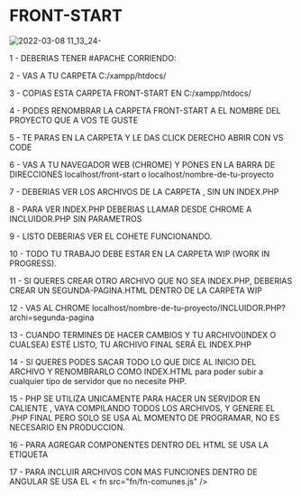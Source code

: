 # FRONT-START

![2022-03-08 11_13_24-](https://user-images.githubusercontent.com/5306603/157255202-9e7ccc23-387e-4372-9666-edee4616391d.jpg)

1 - DEBERIAS TENER #APACHE CORRIENDO:

2 - VAS A TU CARPETA C:/xampp/htdocs/

3 - COPIAS ESTA CARPETA FRONT-START EN C:/xampp/htdocs/

4 - PODES RENOMBRAR LA CARPETA FRONT-START A EL NOMBRE DEL PROYECTO QUE A VOS TE GUSTE

5 - TE PARAS EN LA CARPETA Y LE DAS CLICK DERECHO ABRIR CON VS CODE

6 - VAS A TU NAVEGADOR WEB (CHROME) Y PONES EN LA BARRA DE DIRECCIONES localhost/front-start o localhost/nombre-de-tu-proyecto

7 - DEBERIAS VER LOS ARCHIVOS DE LA CARPETA , SIN UN INDEX.PHP

8 - PARA VER INDEX.PHP DEBERIAS LLAMAR DESDE CHROME A INCLUIDOR.PHP SIN PARAMETROS

9 - LISTO DEBERIAS VER EL COHETE FUNCIONANDO.

10 - TODO TU TRABAJO DEBE ESTAR EN LA CARPETA WIP (WORK IN PROGRESS).

11 - SI QUERES CREAR OTRO ARCHIVO QUE NO SEA INDEX.PHP, DEBERIAS CREAR UN SEGUNDA-PAGINA.HTML DENTRO DE LA CARPETA WIP

12 - VAS AL CHROME localhost/nombre-de-tu-proyecto/INCLUIDOR.PHP?archi=segunda-pagina


13 - CUANDO TERMINES DE HACER CAMBIOS Y TU ARCHIVO(INDEX O CUALSEA) ESTÉ LISTO, TU ARCHIVO FINAL SERÁ EL INDEX.PHP


14 - SI QUERES PODES SACAR TODO LO QUE DICE <?PHP ?> AL INICIO DEL ARCHIVO Y RENOMBRARLO COMO INDEX.HTML para poder subir a cualquier tipo de servidor que no necesite PHP.


15 - PHP SE UTILIZA UNICAMENTE PARA HACER UN SERVIDOR EN CALIENTE , VAYA COMPILANDO TODOS LOS ARCHIVOS, Y GENERE EL .PHP FINAL PERO SOLO SE USA AL MOMENTO DE PROGRAMAR, NO ES NECESARIO
EN PRODUCCION.


16 - PARA AGREGAR COMPONENTES DENTRO DEL HTML SE USA LA ETIQUETA <include src="ruta-al-archivo"></include>

17 - PARA INCLUIR ARCHIVOS CON MAS FUNCIONES DENTRO DE ANGULAR SE USA EL < fn src="fn/fn-comunes.js" />
